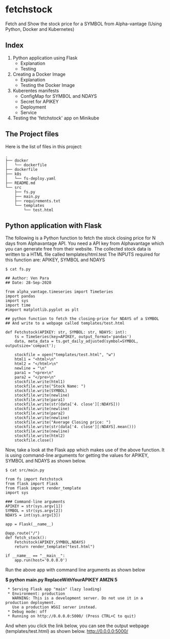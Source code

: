 # fetchstock
Fetch and Show the stock price for a SYMBOL from Alpha-vantage
(Using Python, Docker and Kubernetes)

## Index

1. Python application using Flask
    - Explanation
    - Testing
2. Creating a Docker Image
    - Explanation
    - Testing the Docker Image
3. Kuberentes manifests
    - ConfigMap for SYMBOL and NDAYS
    - Secret for APIKEY
    - Deployment 
    - Service
4. Testing the 'fetchstock' app on Minikube

## The Project files

Here is the list of files in this project:

```
.
├── docker
│   └── dockerfile
├── dockerfile
├── k8s
│   └── fs-deploy.yaml
├── README.md
└── src
    ├── fs.py
    ├── main.py
    ├── requirements.txt
    └── templates
        └── test.html
```

## Python application with Flask

The following is a Python function to fetch the stock closing price for N days from Alphavantage API.
You need a API key from Alphavantage which you can generate free from their website. The collected stock data is written to a HTML file called templates/html.test
The INPUTS required for this function are: APIKEY, SYMBOL and NDAYS


```
$ cat fs.py

## Author: Ven Para
## Date: 28-Sep-2020

from alpha_vantage.timeseries import TimeSeries
import pandas
import sys
import time
#import matplotlib.pyplot as plt

## python function to fetch the closing-price for NDAYS of a SYMBOL
## And write to a webpage called templates/test.html

def Fetchstock(APIKEY: str, SYMBOL: str, NDAYS: int):
	ts = TimeSeries(key=APIKEY, output_format='pandas')
	data, meta_data = ts.get_daily_adjusted(symbol=SYMBOL, outputsize='compact');

	stockfile = open("templates/test.html", "w")
	html1 = "<html>\n"
	html2 = "</html>\n"
	newline = "\n"
	para1 = "<pre>\n"
	para2 = "</pre>\n"
	stockfile.write(html1)
	stockfile.write("Stock Name: ")
	stockfile.write(SYMBOL)
	stockfile.write(newline)
	stockfile.write(para1)
	stockfile.write(str(data['4. close'][:NDAYS]))
	stockfile.write(newline)
	stockfile.write(para2)
	stockfile.write(newline)
	stockfile.write("Average Closing price: ")
	stockfile.write(str(data['4. close'][:NDAYS].mean()))
	stockfile.write(newline)
	stockfile.write(html2)
	stockfile.close()
```
Now, take a look at the Flask app which makes use of the above function.
It is using command-line arguments for getting the values for APIKEY, SYMBOL and NDAYS as shown below.

```
$ cat src/main.py

from fs import Fetchstock
from flask import Flask
from flask import render_template
import sys

### Command-line arguments 
APIKEY = str(sys.argv[1])
SYMBOL = str(sys.argv[2])
NDAYS = int(sys.argv[3])

app = Flask(__name__)

@app.route("/")
def fetch_stock():
    Fetchstock(APIKEY,SYMBOL,NDAYS)
    return render_template("test.html")
    
if __name__ == "__main__":
	app.run(host='0.0.0.0')

```

Run the above app with command line arguments as shown below 

**$ python main.py ReplaceWithYourAPIKEY AMZN 5**
```
 * Serving Flask app "main" (lazy loading)
 * Environment: production
   WARNING: This is a development server. Do not use it in a production deployment.
   Use a production WSGI server instead.
 * Debug mode: off
 * Running on http://0.0.0.0:5000/ (Press CTRL+C to quit)
```

And when you click the link below, you can see the output webpage (templates/test.html) as shown below.
http://0.0.0.0:5000/


